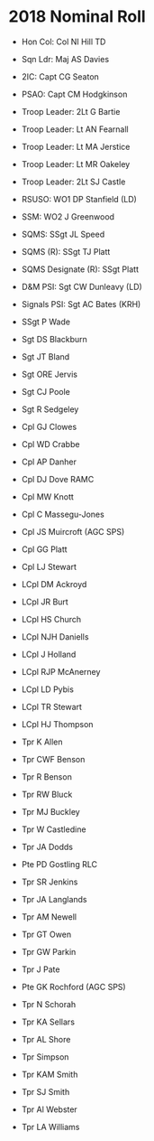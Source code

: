 # 2018 Nominal Roll

* Hon Col: Col NI Hill TD
* Sqn Ldr: Maj AS Davies
* 2IC: Capt CG Seaton
* PSAO: Capt CM Hodgkinson
* Troop Leader: 2Lt G Bartie
* Troop Leader: Lt AN Fearnall
* Troop Leader: Lt MA Jerstice
* Troop Leader: Lt MR Oakeley
* Troop Leader: 2Lt SJ Castle
* RSUSO: WO1 DP Stanfield (LD)
* SSM: WO2 J Greenwood
* SQMS: SSgt JL Speed
* SQMS (R): SSgt TJ Platt
* SQMS Designate (R): SSgt Platt
* D&M PSI: Sgt CW Dunleavy (LD)
* Signals PSI: Sgt AC Bates (KRH)

* SSgt P Wade
* Sgt DS Blackburn
* Sgt JT Bland
* Sgt ORE Jervis
* Sgt CJ Poole
* Sgt R Sedgeley
* Cpl GJ Clowes
* Cpl WD Crabbe
* Cpl AP Danher
* Cpl DJ Dove RAMC
* Cpl MW Knott
* Cpl C Massegu-Jones
* Cpl JS Muircroft (AGC SPS)
* Cpl GG Platt
* Cpl LJ Stewart
* LCpl DM Ackroyd
* LCpl JR Burt
* LCpl HS Church
* LCpl NJH Daniells
* LCpl J Holland
* LCpl RJP McAnerney
* LCpl LD Pybis
* LCpl TR Stewart
* LCpl HJ Thompson
* Tpr K Allen
* Tpr CWF Benson
* Tpr R Benson
* Tpr RW Bluck
* Tpr MJ Buckley
* Tpr W Castledine
* Tpr JA Dodds
* Pte PD Gostling RLC
* Tpr SR Jenkins
* Tpr JA Langlands
* Tpr AM Newell
* Tpr GT Owen
* Tpr GW Parkin
* Tpr J Pate
* Pte GK Rochford (AGC SPS)
* Tpr N Schorah
* Tpr KA Sellars
* Tpr AL Shore
* Tpr Simpson
* Tpr KAM Smith
* Tpr SJ Smith
* Tpr Al Webster
* Tpr LA Williams

